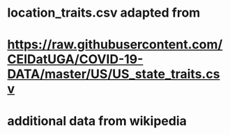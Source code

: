# location_traits.csv adapted from
# https://raw.githubusercontent.com/CEIDatUGA/COVID-19-DATA/master/US/US_state_traits.csv
# additional data from wikipedia
